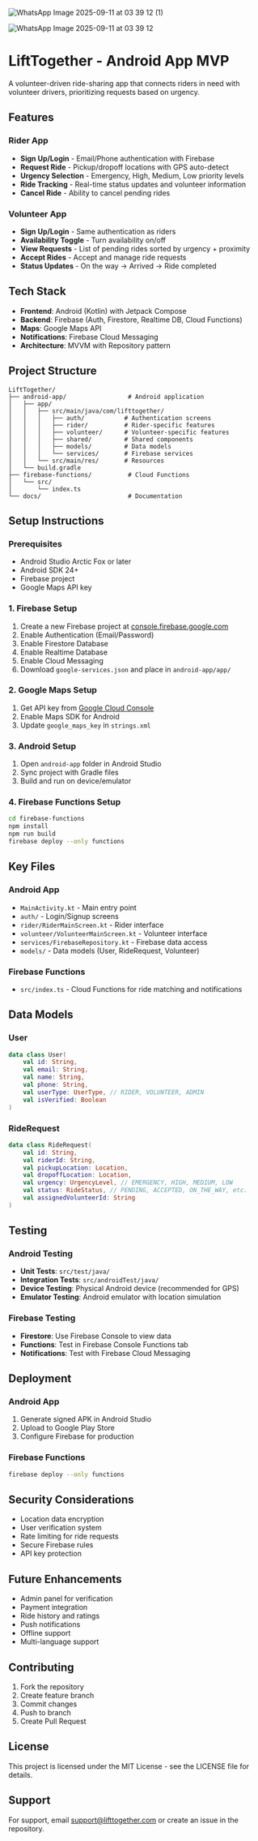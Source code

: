 
![WhatsApp Image 2025-09-11 at 03 39 12 (1)](https://github.com/user-attachments/assets/727db507-247e-4d20-a288-dbfe4d7af0c4)

![WhatsApp Image 2025-09-11 at 03 39 12](https://github.com/user-attachments/assets/7b37d5ab-b04d-4967-a1c6-827b37dbba5e)


# LiftTogether - Android App MVP

A volunteer-driven ride-sharing app that connects riders in need with volunteer drivers, prioritizing requests based on urgency.

## Features

### Rider App
- **Sign Up/Login** - Email/Phone authentication with Firebase
- **Request Ride** - Pickup/dropoff locations with GPS auto-detect
- **Urgency Selection** - Emergency, High, Medium, Low priority levels
- **Ride Tracking** - Real-time status updates and volunteer information
- **Cancel Ride** - Ability to cancel pending rides

### Volunteer App
- **Sign Up/Login** - Same authentication as riders
- **Availability Toggle** - Turn availability on/off
- **View Requests** - List of pending rides sorted by urgency + proximity
- **Accept Rides** - Accept and manage ride requests
- **Status Updates** - On the way → Arrived → Ride completed

## Tech Stack

- **Frontend**: Android (Kotlin) with Jetpack Compose
- **Backend**: Firebase (Auth, Firestore, Realtime DB, Cloud Functions)
- **Maps**: Google Maps API
- **Notifications**: Firebase Cloud Messaging
- **Architecture**: MVVM with Repository pattern

## Project Structure

```
LiftTogether/
├── android-app/                 # Android application
│   ├── app/
│   │   ├── src/main/java/com/lifttogether/
│   │   │   ├── auth/           # Authentication screens
│   │   │   ├── rider/          # Rider-specific features
│   │   │   ├── volunteer/      # Volunteer-specific features
│   │   │   ├── shared/         # Shared components
│   │   │   ├── models/         # Data models
│   │   │   └── services/       # Firebase services
│   │   └── src/main/res/       # Resources
│   └── build.gradle
├── firebase-functions/          # Cloud Functions
│   └── src/
│       └── index.ts
└── docs/                        # Documentation
```

## Setup Instructions

### Prerequisites
- Android Studio Arctic Fox or later
- Android SDK 24+
- Firebase project
- Google Maps API key

### 1. Firebase Setup
1. Create a new Firebase project at [console.firebase.google.com](https://console.firebase.google.com)
2. Enable Authentication (Email/Password)
3. Enable Firestore Database
4. Enable Realtime Database
5. Enable Cloud Messaging
6. Download `google-services.json` and place in `android-app/app/`

### 2. Google Maps Setup
1. Get API key from [Google Cloud Console](https://console.cloud.google.com)
2. Enable Maps SDK for Android
3. Update `google_maps_key` in `strings.xml`

### 3. Android Setup
1. Open `android-app` folder in Android Studio
2. Sync project with Gradle files
3. Build and run on device/emulator

### 4. Firebase Functions Setup
```bash
cd firebase-functions
npm install
npm run build
firebase deploy --only functions
```

## Key Files

### Android App
- `MainActivity.kt` - Main entry point
- `auth/` - Login/Signup screens
- `rider/RiderMainScreen.kt` - Rider interface
- `volunteer/VolunteerMainScreen.kt` - Volunteer interface
- `services/FirebaseRepository.kt` - Firebase data access
- `models/` - Data models (User, RideRequest, Volunteer)

### Firebase Functions
- `src/index.ts` - Cloud Functions for ride matching and notifications

## Data Models

### User
```kotlin
data class User(
    val id: String,
    val email: String,
    val name: String,
    val phone: String,
    val userType: UserType, // RIDER, VOLUNTEER, ADMIN
    val isVerified: Boolean
)
```

### RideRequest
```kotlin
data class RideRequest(
    val id: String,
    val riderId: String,
    val pickupLocation: Location,
    val dropoffLocation: Location,
    val urgency: UrgencyLevel, // EMERGENCY, HIGH, MEDIUM, LOW
    val status: RideStatus, // PENDING, ACCEPTED, ON_THE_WAY, etc.
    val assignedVolunteerId: String
)
```

## Testing

### Android Testing
- **Unit Tests**: `src/test/java/`
- **Integration Tests**: `src/androidTest/java/`
- **Device Testing**: Physical Android device (recommended for GPS)
- **Emulator Testing**: Android emulator with location simulation

### Firebase Testing
- **Firestore**: Use Firebase Console to view data
- **Functions**: Test in Firebase Console Functions tab
- **Notifications**: Test with Firebase Cloud Messaging

## Deployment

### Android App
1. Generate signed APK in Android Studio
2. Upload to Google Play Store
3. Configure Firebase for production

### Firebase Functions
```bash
firebase deploy --only functions
```

## Security Considerations

- Location data encryption
- User verification system
- Rate limiting for ride requests
- Secure Firebase rules
- API key protection

## Future Enhancements

- Admin panel for verification
- Payment integration
- Ride history and ratings
- Push notifications
- Offline support
- Multi-language support

## Contributing

1. Fork the repository
2. Create feature branch
3. Commit changes
4. Push to branch
5. Create Pull Request

## License

This project is licensed under the MIT License - see the LICENSE file for details.

## Support

For support, email support@lifttogether.com or create an issue in the repository.
